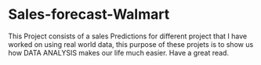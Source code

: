 # Sales-forecast-Walmart
This Project consists of a sales Predictions for different project that I have worked on using real world data, this purpose of these projets is to show us how DATA ANALYSIS makes our life much easier. Have a great read.
